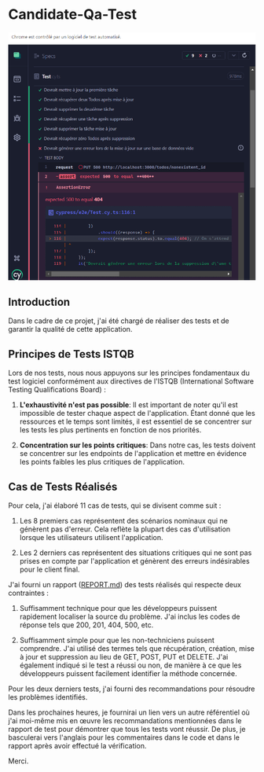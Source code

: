 # Candidate-Qa-Test

![Image de Test](image_test.png)

## Introduction

Dans le cadre de ce projet, j'ai été chargé de réaliser des tests et de garantir la qualité de cette application.

## Principes de Tests ISTQB

Lors de nos tests, nous nous appuyons sur les principes fondamentaux du test logiciel conformément aux directives de l'ISTQB (International Software Testing Qualifications Board) :

1. **L'exhaustivité n'est pas possible**: Il est important de noter qu'il est impossible de tester chaque aspect de l'application. Étant donné que les ressources et le temps sont limités, il est essentiel de se concentrer sur les tests les plus pertinents en fonction de nos priorités.

2. **Concentration sur les points critiques**: Dans notre cas, les tests doivent se concentrer sur les endpoints de l'application et mettre en évidence les points faibles les plus critiques de l'application.

## Cas de Tests Réalisés

Pour cela, j'ai élaboré 11 cas de tests, qui se divisent comme suit :

1. Les 8 premiers cas représentent des scénarios nominaux qui ne génèrent pas d'erreur. Cela reflète la plupart des cas d'utilisation lorsque les utilisateurs utilisent l'application.

2. Les 2 derniers cas représentent des situations critiques qui ne sont pas prises en compte par l'application et génèrent des erreurs indésirables pour le client final.

J'ai fourni un rapport ([REPORT.md](REPORT.md)) des tests réalisés qui respecte deux contraintes :

1. Suffisamment technique pour que les développeurs puissent rapidement localiser la source du problème. J'ai inclus les codes de réponse tels que 200, 201, 404, 500, etc.

2. Suffisamment simple pour que les non-techniciens puissent comprendre. J'ai utilisé des termes tels que récupération, création, mise à jour et suppression au lieu de GET, POST, PUT et DELETE. J'ai également indiqué si le test a réussi ou non, de manière à ce que les développeurs puissent facilement identifier la méthode concernée.

Pour les deux derniers tests, j'ai fourni des recommandations pour résoudre les problèmes identifiés.

Dans les prochaines heures, je fournirai un lien vers un autre référentiel où j'ai moi-même mis en œuvre les recommandations mentionnées dans le rapport de test pour démontrer que tous les tests vont réussir. De plus, je basculerai vers l'anglais pour les commentaires dans le code et dans le rapport après avoir effectué la vérification.

Merci.
